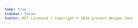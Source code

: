 ```yaml
---
home: true
sidebar: false
footer: MIT Licensed | Copyright © 2018-present Weigao Chen
---
```

<IndexHome/>

